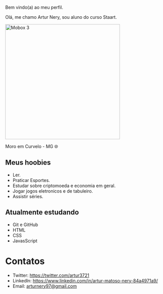 Bem vindo(a) ao meu perfil.

Olá, me chamo Artur Nery, sou aluno do curso Staart.

<img width="363" alt="Mobox 3" src="https://user-images.githubusercontent.com/105114471/191289009-0d0bf0da-3abc-4e4c-a03c-89c6cd80d1d7.png">

Moro em Curvelo - MG 🌐


## Meus hoobies

- Ler.
- Praticar Esportes.
- Estudar sobre criptomoeda e economia em geral.
- Jogar jogos eletronicos e de tabuleiro.
- Assistir séries.

## Atualmente estudando

- Git e GitHub
- HTML
- CSS
- JavasScript

# Contatos

- Twitter: https://twitter.com/artur3721
- Linkedln: https://www.linkedin.com/in/artur-matoso-nery-84a4971a9/
- Email: arturnery97@gmail.com



